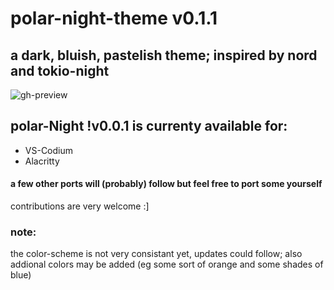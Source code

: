 # polar-night-theme v0.1.1
## a dark, bluish, pastelish theme; inspired by nord and tokio-night

![gh-preview](https://user-images.githubusercontent.com/50613331/127753760-03adc2d1-3735-4b72-b01d-81fa90b0d563.png)

## polar-Night !v0.0.1 is currenty available for:
 - VS-Codium
 - Alacritty

#### a few other ports will (probably) follow but feel free to port some yourself
contributions are very welcome :]

### note:
the color-scheme is not very consistant yet, updates could follow;
also addional colors may be added (eg some sort of orange and some shades of blue)
